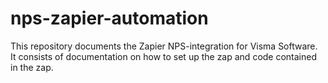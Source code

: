 # nps-zapier-automation
This repository documents the Zapier NPS-integration for Visma Software. It consists of documentation on how to set up the zap and code contained in the zap.
